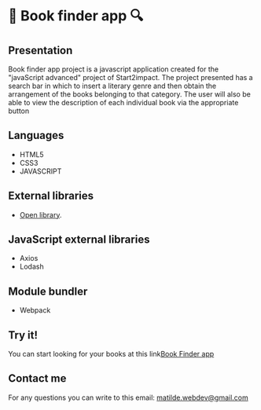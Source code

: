 # 📖 Book finder app 🔍

## Presentation

Book finder app project is a javascript application created for the "javaScript advanced" project of Start2impact. 
The project presented has a search bar in which to insert a literary genre and then obtain the arrangement of the books belonging to that category.
The user will also be able to view the description of each individual book via the appropriate button

## Languages

- HTML5
- CSS3
- JAVASCRIPT

## External libraries

- [Open library](https://openlibrary.org/).

## JavaScript external libraries

- Axios
- Lodash

## Module bundler

- Webpack

## Try it!

You can start looking for your books at this link[Book Finder app](https://booksfinder-app.netlify.app/)

## Contact me

For any questions you can write to this email: [matilde.webdev@gmail.com](matilde.webdev@gmail.com)
